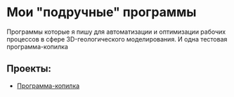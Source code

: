 # Мои "подручные" программы

Программы которые я пишу для автоматизации и оптимизации рабочих процессов в сфере 3D-геологического моделирования. И одна тестовая программа-копилка 

## Проекты:
* [Программа-копилка](https://github.com/rafferti95/My-projects/tree/test-programs/0_Mondey%20box)

